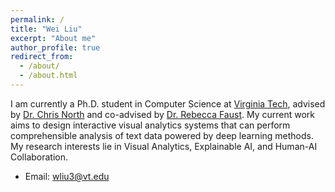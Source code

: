 ```yaml
---
permalink: /
title: "Wei Liu"
excerpt: "About me"
author_profile: true
redirect_from: 
  - /about/
  - /about.html
---
```

I am currently a Ph.D. student in Computer Science at [Virginia Tech](https://www.vt.edu/), advised by [Dr. Chris North](https://people.cs.vt.edu/north/) and co-advised by [Dr. Rebecca Faust](https://rjfaust.github.io/). My current work aims to design interactive visual analytics systems that can perform comprehensible analysis of text data powered by deep learning methods. My research interests lie in Visual Analytics, Explainable AI, and Human-AI Collaboration.

* Email: wliu3@vt.edu



